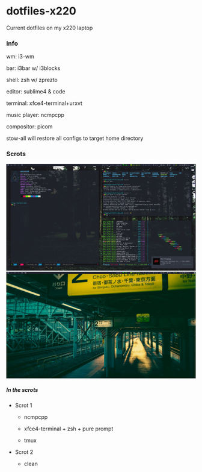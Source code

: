 # dotfiles-x220

Current dotfiles on my x220 laptop 

### Info

wm: i3-wm

bar: i3bar w/ i3blocks

shell: zsh w/ zprezto

editor: sublime4 & code

terminal: xfce4-terminal+urxvt

music player: ncmpcpp

compositor: picom

stow-all will restore all configs to target home directory

### Scrots
![scrot1](scrot1.jpg)
![scrot2](scrot2.jpg)

##### In the scrots
* Scrot 1
   * ncmpcpp
   
   * xfce4-terminal + zsh + pure prompt
   
   * tmux
   
* Scrot 2
   * clean

